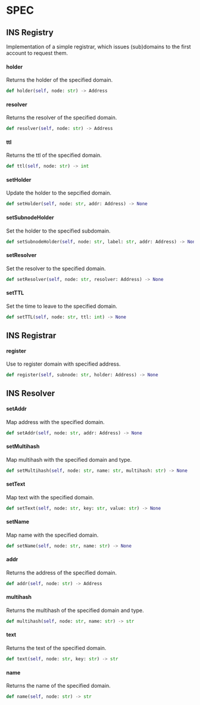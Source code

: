# SPEC

## INS Registry
Implementation of a simple registrar, which issues (sub)domains to the first account to request them.

#### holder
Returns the holder of the specified domain.
```python
def holder(self, node: str) -> Address
```

#### resolver
Returns the resolver of the specified domain.
```python
def resolver(self, node: str) -> Address
```

#### ttl
Returns the ttl of the specified domain.
```python
def ttl(self, node: str) -> int
```

#### setHolder
Update the holder to the sepcified domain.
```python
def setHolder(self, node: str, addr: Address) -> None
```

#### setSubnodeHolder
Set the holder to the specified subdomain.
```python
def setSubnodeHolder(self, node: str, label: str, addr: Address) -> None
```

#### setResolver
Set the resolver to the specified domain. 
```python
def setResolver(self, node: str, resolver: Address) -> None
```

#### setTTL
Set the time to leave to the specified domain.
```python
def setTTL(self, node: str, ttl: int) -> None
```

## INS Registrar

#### register
Use to register domain with specified address.
```python
def register(self, subnode: str, holder: Address) -> None
```

## INS Resolver

#### setAddr
Map address with the specified domain.
```python
def setAddr(self, node: str, addr: Address) -> None
```

#### setMultihash
Map multihash with the specified domain and type.
```python
def setMultihash(self, node: str, name: str, multihash: str) -> None
```

#### setText
Map text with the specified domain.
```python
def setText(self, node: str, key: str, value: str) -> None
```

#### setName
Map name with the specified domain.
```python
def setName(self, node: str, name: str) -> None
```

#### addr
Returns the address of the specified domain.
```python
def addr(self, node: str) -> Address
```

#### multihash
Returns the multihash of the specified domain and type.
```python
def multihash(self, node: str, name: str) -> str
```

#### text
Returns the text of the specified domain.
```python
def text(self, node: str, key: str) -> str
```

#### name
Returns the name of the specified domain.
```python
def name(self, node: str) -> str
```
